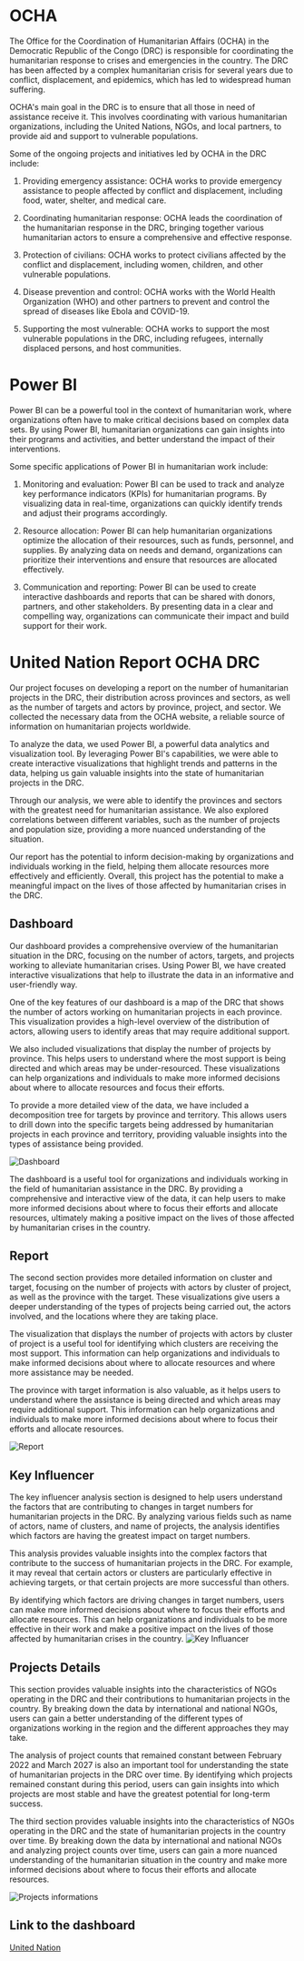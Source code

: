 
# OCHA
The Office for the Coordination of Humanitarian Affairs (OCHA) in the Democratic Republic of the Congo (DRC) is responsible for coordinating the humanitarian response to crises and emergencies in the country. The DRC has been affected by a complex humanitarian crisis for several years due to conflict, displacement, and epidemics, which has led to widespread human suffering.

OCHA's main goal in the DRC is to ensure that all those in need of assistance receive it. This involves coordinating with various humanitarian organizations, including the United Nations, NGOs, and local partners, to provide aid and support to vulnerable populations.

Some of the ongoing projects and initiatives led by OCHA in the DRC include:

1. Providing emergency assistance: OCHA works to provide emergency assistance to people affected by conflict and displacement, including food, water, shelter, and medical care.

2. Coordinating humanitarian response: OCHA leads the coordination of the humanitarian response in the DRC, bringing together various humanitarian actors to ensure a comprehensive and effective response.

3. Protection of civilians: OCHA works to protect civilians affected by the conflict and displacement, including women, children, and other vulnerable populations.
 
4. Disease prevention and control: OCHA works with the World Health Organization (WHO) and other partners to prevent and control the spread of diseases like Ebola and COVID-19.

5. Supporting the most vulnerable: OCHA works to support the most vulnerable populations in the DRC, including refugees, internally displaced persons, and host communities.

# Power BI 
Power BI can be a powerful tool in the context of humanitarian work, where organizations often have to make critical decisions based on complex data sets. By using Power BI, humanitarian organizations can gain insights into their programs and activities, and better understand the impact of their interventions.

Some specific applications of Power BI in humanitarian work include:

1. Monitoring and evaluation: Power BI can be used to track and analyze key performance indicators (KPIs) for humanitarian programs. By visualizing data in real-time, organizations can quickly identify trends and adjust their programs accordingly.

2. Resource allocation: Power BI can help humanitarian organizations optimize the allocation of their resources, such as funds, personnel, and supplies. By analyzing data on needs and demand, organizations can prioritize their interventions and ensure that resources are allocated effectively.

3. Communication and reporting: Power BI can be used to create interactive dashboards and reports that can be shared with donors, partners, and other stakeholders. By presenting data in a clear and compelling way, organizations can communicate their impact and build support for their work.

# United Nation Report OCHA DRC
Our project focuses on developing a report on the number of humanitarian projects in the DRC, their distribution across provinces and sectors, as well as the number of targets and actors by province, project, and sector. We collected the necessary data from the OCHA website, a reliable source of information on humanitarian projects worldwide.

To analyze the data, we used Power BI, a powerful data analytics and visualization tool. By leveraging Power BI's capabilities, we were able to create interactive visualizations that highlight trends and patterns in the data, helping us gain valuable insights into the state of humanitarian projects in the DRC.

Through our analysis, we were able to identify the provinces and sectors with the greatest need for humanitarian assistance. We also explored correlations between different variables, such as the number of projects and population size, providing a more nuanced understanding of the situation.

Our report has the potential to inform decision-making by organizations and individuals working in the field, helping them allocate resources more effectively and efficiently. Overall, this project has the potential to make a meaningful impact on the lives of those affected by humanitarian crises in the DRC.

## Dashboard
Our dashboard provides a comprehensive overview of the humanitarian situation in the DRC, focusing on the number of actors, targets, and projects working to alleviate humanitarian crises. Using Power BI, we have created interactive visualizations that help to illustrate the data in an informative and user-friendly way.

One of the key features of our dashboard is a map of the DRC that shows the number of actors working on humanitarian projects in each province. This visualization provides a high-level overview of the distribution of actors, allowing users to identify areas that may require additional support.

We also included visualizations that display the number of projects by province. This helps users to understand where the most support is being directed and which areas may be under-resourced. These visualizations can help organizations and individuals to make more informed decisions about where to allocate resources and focus their efforts.

To provide a more detailed view of the data, we have included a decomposition tree for targets by province and territory. This allows users to drill down into the specific targets being addressed by humanitarian projects in each province and territory, providing valuable insights into the types of assistance being provided.

![Dashboard](./Pictures/Dashboard.png)


The dashboard is a useful tool for organizations and individuals working in the field of humanitarian assistance in the DRC. By providing a comprehensive and interactive view of the data, it can help users to make more informed decisions about where to focus their efforts and allocate resources, ultimately making a positive impact on the lives of those affected by humanitarian crises in the country.

## Report 
The second section provides more detailed information on cluster and target, focusing on the number of projects with actors by cluster of project, as well as the province with the target. These visualizations give users a deeper understanding of the types of projects being carried out, the actors involved, and the locations where they are taking place.

The visualization that displays the number of projects with actors by cluster of project is a useful tool for identifying which clusters are receiving the most support. This information can help organizations and individuals to make informed decisions about where to allocate resources and where more assistance may be needed.

The province with target information is also valuable, as it helps users to understand where the assistance is being directed and which areas may require additional support. This information can help organizations and individuals to make more informed decisions about where to focus their efforts and allocate resources.

![Report](./Pictures/Report.png)

## Key Influencer 
The key influencer analysis section is designed to help users understand the factors that are contributing to changes in target numbers for humanitarian projects in the DRC. By analyzing various fields such as name of actors, name of clusters, and name of projects, the analysis identifies which factors are having the greatest impact on target numbers.

This analysis provides valuable insights into the complex factors that contribute to the success of humanitarian projects in the DRC. For example, it may reveal that certain actors or clusters are particularly effective in achieving targets, or that certain projects are more successful than others.

By identifying which factors are driving changes in target numbers, users can make more informed decisions about where to focus their efforts and allocate resources. This can help organizations and individuals to be more effective in their work and make a positive impact on the lives of those affected by humanitarian crises in the country.
![Key Influancer](./Pictures/KI.png)

## Projects Details 
This section provides valuable insights into the characteristics of NGOs operating in the DRC and their contributions to humanitarian projects in the country. By breaking down the data by international and national NGOs, users can gain a better understanding of the different types of organizations working in the region and the different approaches they may take.

The analysis of project counts that remained constant between February 2022 and March 2027 is also an important tool for understanding the state of humanitarian projects in the DRC over time. By identifying which projects remained constant during this period, users can gain insights into which projects are most stable and have the greatest potential for long-term success.

The third section provides valuable insights into the characteristics of NGOs operating in the DRC and the state of humanitarian projects in the country over time. By breaking down the data by international and national NGOs and analyzing project counts over time, users can gain a more nuanced understanding of the humanitarian situation in the country and make more informed decisions about where to focus their efforts and allocate resources.

![Projects informations](./Pictures/PD.png)

## Link to the dashboard
[United Nation ](https://app.powerbi.com/view?r=eyJrIjoiY2Q1ZTBmOTctYzJkZC00YWJhLWFiNjgtYzVkZGJmMGUyOTgyIiwidCI6ImQyMzViNDFjLTVlZTktNGM2MC1iY2ZmLWQ2OGZlM2JmZjZhMCIsImMiOjN9)
